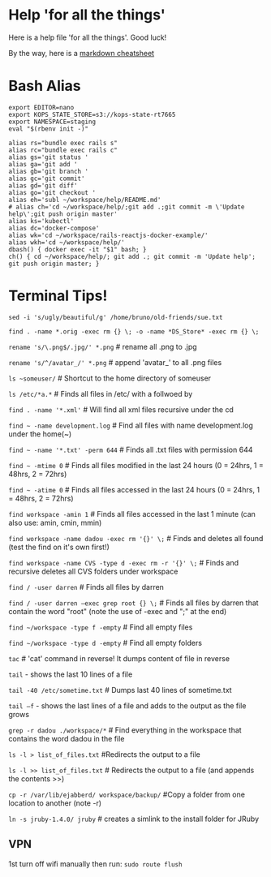 # Help 'for all the things'

Here is a help file 'for all the things'. Good luck!

By the way, here is a [markdown cheatsheet](https://github.com/adam-p/markdown-here/wiki/Markdown-Cheatsheet)

# Bash Alias

```
export EDITOR=nano
export KOPS_STATE_STORE=s3://kops-state-rt7665
export NAMESPACE=staging
eval "$(rbenv init -)"

alias rs="bundle exec rails s"
alias rc="bundle exec rails c"
alias gs='git status '
alias ga='git add '
alias gb='git branch '
alias gc='git commit'
alias gd='git diff'
alias go='git checkout '
alias eh='subl ~/workspace/help/README.md'
# alias ch='cd ~/workspace/help/;git add .;git commit -m \'Update help\';git push origin master'
alias ks='kubectl'
alias dc='docker-compose'
alias wk='cd ~/workspace/rails-reactjs-docker-example/'
alias wkh='cd ~/workspace/help/'
dbash() { docker exec -it "$1" bash; }
ch() { cd ~/workspace/help/; git add .; git commit -m 'Update help'; git push origin master; }
```

# Terminal Tips!

`sed -i 's/ugly/beautiful/g' /home/bruno/old-friends/sue.txt`

`find . -name *.orig -exec rm {} \; -o -name *DS_Store* -exec rm {} \;`

`rename 's/\.png$/.jpg/' *.png`	# rename all .png to .jpg 

`rename 's/^/avatar_/' *.png`	# append 'avatar_' to all .png files

`ls ~someuser/`	# Shortcut to the home directory of someuser

`ls /etc/*a.*` 	# Finds all files in /etc/ with a follwoed by

`find . -name '*.xml'` 	# Will find all xml files recursive under the cd

`find ~ -name development.log` 		# Find all files with name development.log under the home(~)

`find ~ -name '*.txt' -perm 644`		# Finds all .txt files with permission 644

`find ~ -mtime 0`						# Finds all files modified in the last 24 hours (0 = 24hrs, 1 = 48hrs, 2 = 72hrs)

`find ~ -atime 0`						# Finds all files accessed in the last 24 hours (0 = 24hrs, 1 = 48hrs, 2 = 72hrs)

`find workspace -amin 1`				# Finds all files accessed in the last 1 minute (can also use: amin, cmin, mmin)

`find workspace -name dadou -exec rm '{}' \;`	# Finds and deletes all found (test the find on it's own first!)

`find workspace -name CVS -type d -exec rm -r '{}' \;`	# Finds and recursive deletes all CVS folders under workspace

`find / -user darren`	# Finds all files by darren

`find / -user darren –exec grep root {} \;` # Finds all files by darren that contain the word "root" (note the use of -exec and "\;" at the end)

`find ~/workspace -type f -empty` # Find all empty files

`find ~/workspace -type d -empty` # Find all empty folders

`tac` 	# 'cat' command in reverse! It dumps content of file in reverse

`tail` 	- shows the last 10 lines of a file

`tail -40 /etc/sometime.txt`	# Dumps last 40 lines of sometime.txt

`tail –f`	- shows the last lines of a file and adds to the output as the file grows

`grep -r dadou ./workspace/*`  # Find everything in the workspace that contains the word dadou in the file

`ls -l > list_of_files.txt` #Redirects the output to a file

`ls -l >> list_of_files.txt` # Redirects the output to a file (and appends the contents >>)

`cp -r /var/lib/ejabberd/ workspace/backup/` 	#Copy a folder from one location to another (note -r)

`ln -s jruby-1.4.0/ jruby` # creates a simlink to the install folder for JRuby


## VPN
1st turn off wifi manually then run:
`sudo route flush`